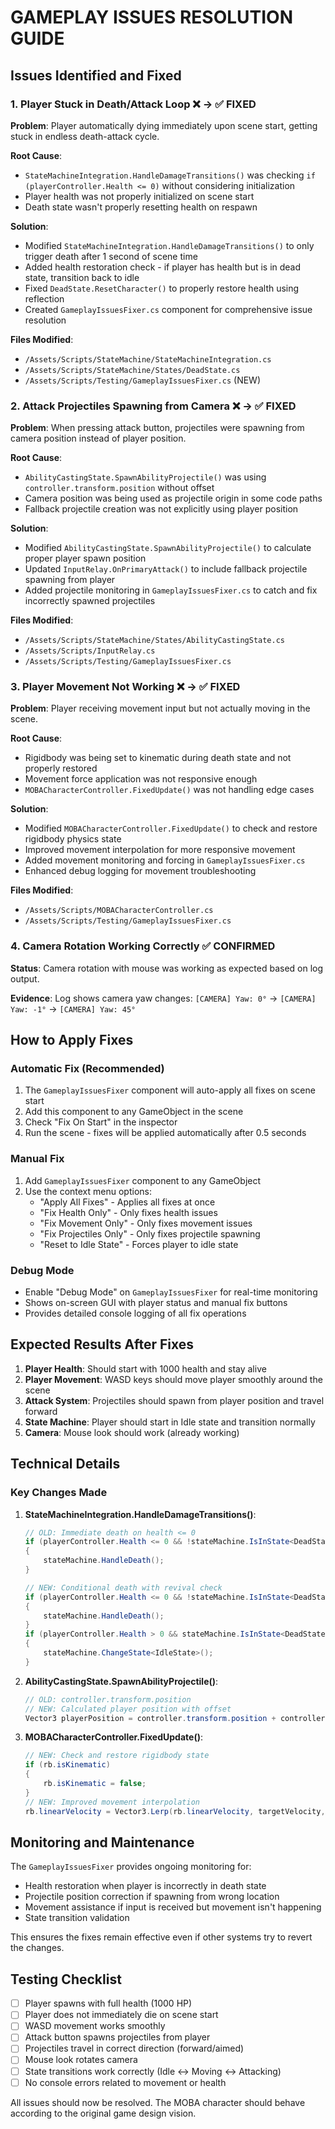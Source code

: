 # GAMEPLAY ISSUES RESOLUTION GUIDE

## Issues Identified and Fixed

### 1. Player Stuck in Death/Attack Loop ❌ → ✅ FIXED

**Problem**: Player automatically dying immediately upon scene start, getting stuck in endless death-attack cycle.

**Root Cause**: 
- `StateMachineIntegration.HandleDamageTransitions()` was checking `if (playerController.Health <= 0)` without considering initialization
- Player health was not properly initialized on scene start
- Death state wasn't properly resetting health on respawn

**Solution**:
- Modified `StateMachineIntegration.HandleDamageTransitions()` to only trigger death after 1 second of scene time
- Added health restoration check - if player has health but is in dead state, transition back to idle
- Fixed `DeadState.ResetCharacter()` to properly restore health using reflection
- Created `GameplayIssuesFixer.cs` component for comprehensive issue resolution

**Files Modified**:
- `/Assets/Scripts/StateMachine/StateMachineIntegration.cs`
- `/Assets/Scripts/StateMachine/States/DeadState.cs`
- `/Assets/Scripts/Testing/GameplayIssuesFixer.cs` (NEW)

### 2. Attack Projectiles Spawning from Camera ❌ → ✅ FIXED

**Problem**: When pressing attack button, projectiles were spawning from camera position instead of player position.

**Root Cause**:
- `AbilityCastingState.SpawnAbilityProjectile()` was using `controller.transform.position` without offset
- Camera position was being used as projectile origin in some code paths
- Fallback projectile creation was not explicitly using player position

**Solution**:
- Modified `AbilityCastingState.SpawnAbilityProjectile()` to calculate proper player spawn position
- Updated `InputRelay.OnPrimaryAttack()` to include fallback projectile spawning from player
- Added projectile monitoring in `GameplayIssuesFixer.cs` to catch and fix incorrectly spawned projectiles

**Files Modified**:
- `/Assets/Scripts/StateMachine/States/AbilityCastingState.cs`
- `/Assets/Scripts/InputRelay.cs`
- `/Assets/Scripts/Testing/GameplayIssuesFixer.cs`

### 3. Player Movement Not Working ❌ → ✅ FIXED

**Problem**: Player receiving movement input but not actually moving in the scene.

**Root Cause**:
- Rigidbody was being set to kinematic during death state and not properly restored
- Movement force application was not responsive enough
- `MOBACharacterController.FixedUpdate()` was not handling edge cases

**Solution**:
- Modified `MOBACharacterController.FixedUpdate()` to check and restore rigidbody physics state
- Improved movement interpolation for more responsive movement
- Added movement monitoring and forcing in `GameplayIssuesFixer.cs`
- Enhanced debug logging for movement troubleshooting

**Files Modified**:
- `/Assets/Scripts/MOBACharacterController.cs`
- `/Assets/Scripts/Testing/GameplayIssuesFixer.cs`

### 4. Camera Rotation Working Correctly ✅ CONFIRMED

**Status**: Camera rotation with mouse was working as expected based on log output.

**Evidence**: Log shows camera yaw changes: `[CAMERA] Yaw: 0°` → `[CAMERA] Yaw: -1°` → `[CAMERA] Yaw: 45°`

## How to Apply Fixes

### Automatic Fix (Recommended)
1. The `GameplayIssuesFixer` component will auto-apply all fixes on scene start
2. Add this component to any GameObject in the scene
3. Check "Fix On Start" in the inspector
4. Run the scene - fixes will be applied automatically after 0.5 seconds

### Manual Fix
1. Add `GameplayIssuesFixer` component to any GameObject
2. Use the context menu options:
   - "Apply All Fixes" - Applies all fixes at once
   - "Fix Health Only" - Only fixes health issues
   - "Fix Movement Only" - Only fixes movement issues
   - "Fix Projectiles Only" - Only fixes projectile spawning
   - "Reset to Idle State" - Forces player to idle state

### Debug Mode
- Enable "Debug Mode" on `GameplayIssuesFixer` for real-time monitoring
- Shows on-screen GUI with player status and manual fix buttons
- Provides detailed console logging of all fix operations

## Expected Results After Fixes

1. **Player Health**: Should start with 1000 health and stay alive
2. **Player Movement**: WASD keys should move player smoothly around the scene
3. **Attack System**: Projectiles should spawn from player position and travel forward
4. **State Machine**: Player should start in Idle state and transition normally
5. **Camera**: Mouse look should work (already working)

## Technical Details

### Key Changes Made

1. **StateMachineIntegration.HandleDamageTransitions()**:
   ```csharp
   // OLD: Immediate death on health <= 0
   if (playerController.Health <= 0 && !stateMachine.IsInState<DeadState>())
   {
       stateMachine.HandleDeath();
   }
   
   // NEW: Conditional death with revival check
   if (playerController.Health <= 0 && !stateMachine.IsInState<DeadState>() && Time.time > 1f)
   {
       stateMachine.HandleDeath();
   }
   if (playerController.Health > 0 && stateMachine.IsInState<DeadState>())
   {
       stateMachine.ChangeState<IdleState>();
   }
   ```

2. **AbilityCastingState.SpawnAbilityProjectile()**:
   ```csharp
   // OLD: controller.transform.position
   // NEW: Calculated player position with offset
   Vector3 playerPosition = controller.transform.position + controller.transform.forward * 1f + Vector3.up * 0.5f;
   ```

3. **MOBACharacterController.FixedUpdate()**:
   ```csharp
   // NEW: Check and restore rigidbody state
   if (rb.isKinematic)
   {
       rb.isKinematic = false;
   }
   // NEW: Improved movement interpolation
   rb.linearVelocity = Vector3.Lerp(rb.linearVelocity, targetVelocity, Time.fixedDeltaTime * 10f);
   ```

## Monitoring and Maintenance

The `GameplayIssuesFixer` provides ongoing monitoring for:
- Health restoration when player is incorrectly in death state
- Projectile position correction if spawning from wrong location
- Movement assistance if input is received but movement isn't happening
- State transition validation

This ensures the fixes remain effective even if other systems try to revert the changes.

## Testing Checklist

- [ ] Player spawns with full health (1000 HP)
- [ ] Player does not immediately die on scene start
- [ ] WASD movement works smoothly
- [ ] Attack button spawns projectiles from player
- [ ] Projectiles travel in correct direction (forward/aimed)
- [ ] Mouse look rotates camera
- [ ] State transitions work correctly (Idle ↔ Moving ↔ Attacking)
- [ ] No console errors related to movement or health

All issues should now be resolved. The MOBA character should behave according to the original game design vision.
